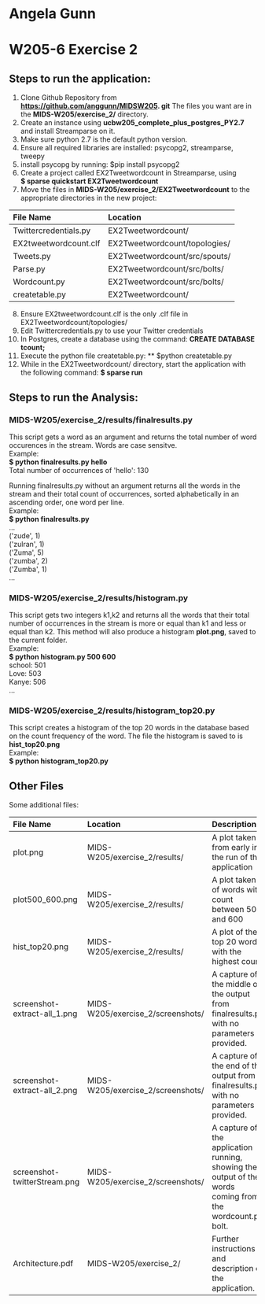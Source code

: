 # Angela Gunn
# W205-6 Exercise 2


## Steps to run the application:
1) Clone Github Repository from **https://github.com/anggunn/MIDSW205.
git**
The files you want are in the **MIDS-W205/exercise_2/** directory.
2) Create an instance using **ucbw205_complete_plus_postgres_PY2.7** and install Streamparse on it.
3) Make sure python 2.7 is the default python version.
4) Ensure all required libraries are installed: psycopg2, streamparse, tweepy
5) install psycopg by running: $pip install psycopg2
6) Create a project called EX2Tweetwordcount in Streamparse, using  
**$ sparse quickstart EX2Tweetwordcount**
7) Move the files in **MIDS-W205/exercise_2/EX2Tweetwordcount** to the appropriate directories in the new project:

| File Name        | Location           |   
| :------------- |:-------------|   
| Twittercredentials.py      | EX2Tweetwordcount/ 
| EX2tweetwordcount.clf      | EX2Tweetwordcount/topologies/      |   
| Tweets.py | EX2Tweetwordcount/src/spouts/
| Parse.py | EX2Tweetwordcount/src/bolts/
| Wordcount.py | EX2Tweetwordcount/src/bolts/
| createtable.py | EX2Tweetwordcount/ 

8) Ensure EX2tweetwordcount.clf is the only .clf file in EX2Tweetwordcount/topologies/
9) Edit Twittercredentials.py to use your Twitter credentials
10) In Postgres, create a database using the command: **CREATE DATABASE tcount;**
11) Execute the python file createtable.py: ** $python createtable.py
12) While in the EX2Tweetwordcount/ directory, start the application with the following command: **$ sparse run**

## Steps to run the Analysis:

### MIDS-W205/exercise_2/results/finalresults.py
This script gets a word as an argument and returns the total number of word occurences in the stream. Words are case sensitve.  
Example:  
**$ python finalresults.py hello**  
Total number of occurrences of 'hello': 130

Running finalresults.py without an argument returns all the words in the stream and their total count of occurrences, sorted alphabetically in an ascending order, one word per line.  
Example:  
**$ python finalresults.py**  
...  
('zude', 1)  
('zulran', 1)  
('Zuma', 5)  
('zumba', 2)  
('Zumba', 1)  
...

### MIDS-W205/exercise_2/results/histogram.py
This script gets two integers k1,k2 and returns all the words that their total number of occurrences in the stream is more or equal than k1 and less or equal than k2.  This method will also produce a histogram **plot.png**, saved to the current folder.  
Example:  
**$ python histogram.py 500 600**  
school: 501  
Love: 503  
Kanye: 506  
...

### MIDS-W205/exercise_2/results/histogram_top20.py
This script creates a histogram of the top 20 words in the database based on the count frequency of the word. The file the histogram is saved to is **hist_top20.png**  
Example:  
**$ python histogram_top20.py**

## Other Files
Some additional files:  


| File Name  | Location | Description  |   
| :------------- |:-------------|:----------   |   
| plot.png      | MIDS-W205/exercise_2/results/ | A plot taken from early in the run of the application |   
| plot500_600.png      | MIDS-W205/exercise_2/results/      |   A plot taken of words with count between 500 and 600 |   
| hist_top20.png | MIDS-W205/exercise_2/results/ | A plot of the top 20 words with the highest count |   
| screenshot-extract-all_1.png | MIDS-W205/exercise_2/screenshots/ | A capture of the middle of the output from finalresults.py with no parameters provided. |   
| screenshot-extract-all_2.png | MIDS-W205/exercise_2/screenshots/ | A capture of the end of the output from finalresults.py with no parameters provided. |   
| screenshot-twitterStream.png | MIDS-W205/exercise_2/screenshots/ | A capture of the application running, showing the output of the words coming from the wordcount.py bolt. |  
| Architecture.pdf | MIDS-W205/exercise_2/ | Further instructions and description of the application.


